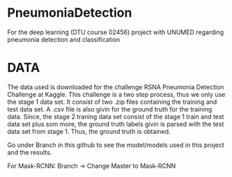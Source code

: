 # PneumoniaDetection
For the deep learning (DTU course 02456) project with UNUMED regarding pneumonia detection and classification

# DATA
The data used is downloaded for the challenge RSNA Pneumonia Detection Challenge at Kaggle. This challenge is a two step process, thus we only use the stage 1 data set. It consist of two .zip files containing the training and test data set. A .csv file is also givin for the ground truth for the training data. Since, the stage 2 traning data set consist of the stage 1 train and test data set plus som more, the ground truth labels givin is parsed with the test data set from stage 1. Thus, the ground truth is obtained. 


Go under Branch in this github to see the model/models used in this project and the results. 

For Mask-RCNN: Branch -> Change Master to Mask-RCNN

